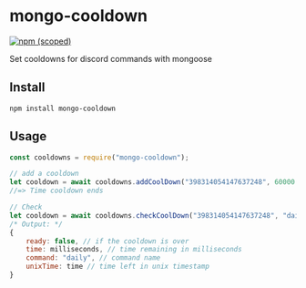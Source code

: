 # mongo-cooldown

[![npm (scoped)](https://img.shields.io/npm/v/mongo-cooldown.svg)](https://www.npmjs.com/package/mongo-cooldown)

Set cooldowns for discord commands with mongoose

## Install

```
npm install mongo-cooldown
```

## Usage

```js
const cooldowns = require("mongo-cooldown");

// add a cooldown
let cooldown = await cooldowns.addCoolDown("398314054147637248", 60000 * 60 * 24, "daily")
//=> Time cooldown ends

// Check 
let cooldown = await cooldowns.checkCoolDown("398314054147637248", "daily")
/* Output: */
{
    ready: false, // if the cooldown is over
    time: milliseconds, // time remaining in milliseconds
    command: "daily", // command name
    unixTime: time // time left in unix timestamp 
}
```

